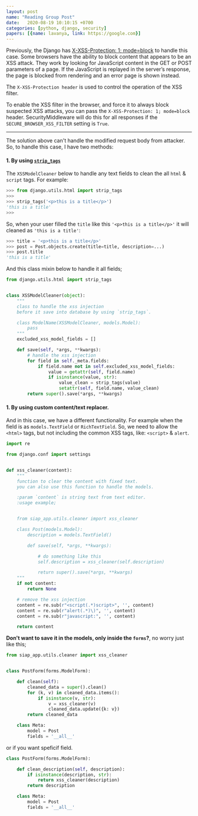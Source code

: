 ```yaml
---
layout: post
name: "Reading Group Post"
date:   2020-08-19 10:10:15 +0700
categories: [python, django, security]
papers: [{name: lavanya, link: https://google.com}]
---
```


Previously, the Django has [X-XSS-Protection: 1; mode=block](https://docs.djangoproject.com/en/dev/ref/middleware/#x-xss-protection-1-mode-block) to handle this case. Some browsers have the ability to block content that appears to be an XSS attack. They work by looking for JavaScript content in the GET or POST parameters of a page. If the JavaScript is replayed in the server’s response, the page is blocked from rendering and an error page is shown instead.

The `X-XSS-Protection header` is used to control the operation of the XSS filter.

To enable the XSS filter in the browser, and force it to always block suspected XSS attacks, you can pass the `X-XSS-Protection: 1; mode=block` header. SecurityMiddleware will do this for all responses if the `SECURE_BROWSER_XSS_FILTER` setting is `True`.

----------------

The solution above can't handle the modified request body from attacker. So, to handle this case, I have two methods:

#### 1. By using [`strip_tags`](https://docs.djangoproject.com/en/dev/ref/utils/#django.utils.html.strip_tags)

The `XSSModelCleaner` below to handle any text fields to clean the all `html` & `script` tags. For example:

```python
>>> from django.utils.html import strip_tags
>>>
>>> strip_tags('<p>this is a title</p>')
'this is a title'
>>>
```

So, when your user filled the `title` like this `'<p>this is a title</p>'` it will cleaned as `'this is a title'`:

```python
>>> title = '<p>this is a title</p>'
>>> post = Post.objects.create(title=title, description=...)
>>> post.title
'this is a title'
```

And this class mixin below to handle it all fields;

```python
from django.utils.html import strip_tags


class XSSModelCleaner(object):
    """
    class to handle the xss injection
    before it save into database by using `strip_tags`.

    class ModelName(XSSModelCleaner, models.Model):
        pass
    """
    excluded_xss_model_fields = []

    def save(self, *args, **kwargs):
        # handle the xss injection
        for field in self._meta.fields:
            if field.name not in self.excluded_xss_model_fields:
                value = getattr(self, field.name)
                if isinstance(value, str):
                    value_clean = strip_tags(value)
                    setattr(self, field.name, value_clean)
        return super().save(*args, **kwargs)
```


#### 1. By using custom content/text replacer.

And in this case, we have a different functionality. For example when the field is as `models.TextField` or `RichTextField`.
So, we need to allow the `<html>` tags, but not including the common XSS tags, like: `<script>` & `alert`.

```python
import re

from django.conf import settings


def xss_cleaner(content):
    """
    function to clear the content with fixed text.
    you can also use this function to handle the models.

    :param `content` is string text from text editor.
    :usage example;


    from siap_app.utils.cleaner import xss_cleaner

    class Post(models.Model):
        description = models.TextField()

        def save(self, *args, **kwargs):

            # do something like this
            self.description = xss_cleaner(self.description)

            return super().save(*args, **kwargs)
    """
    if not content:
        return None

    # remove the xss injection
    content = re.sub(r"<script(.*)script>", '', content)
    content = re.sub(r"alert(.*)\)", '', content)
    content = re.sub(r"javascript:", '', content)

    return content
```


**Don't want to save it in the models, only inside the `forms`?**, no worry just like this;


```python
from siap_app.utils.cleaner import xss_cleaner


class PostForm(forms.ModelForm):

    def clean(self):
        cleaned_data = super().clean()
        for (k, v) in cleaned_data.items():
            if isinstance(v, str):
                v = xss_cleaner(v)
                cleaned_data.update({k: v})
        return cleaned_data

    class Meta:
        model = Post
        fields = '__all__'
```

or if you want speficif field.


```python
class PostForm(forms.ModelForm):

    def clean_description(self, description):
        if isinstance(description, str):
            return xss_cleaner(description)
        return description

    class Meta:
        model = Post
        fields = '__all__'
```
